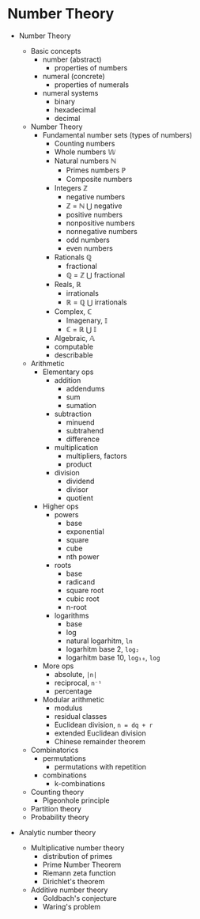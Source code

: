 # Number Theory

* Number Theory
  * Basic concepts
    - number (abstract)
      - properties of numbers
    - numeral (concrete)
      - properties of numerals
    * numeral systems
      - binary
      - hexadecimal
      - decimal
  * Number Theory
    - Fundamental number sets (types of numbers)
      - Counting numbers
      - Whole numbers 𝕎
      - Natural numbers ℕ
        - Primes numbers ℙ
        - Composite numbers
      - Integers ℤ
        + negative numbers
        + ℤ = ℕ ⋃ negative
        - positive numbers
        - nonpositive numbers
        - nonnegative numbers
        - odd numbers
        - even numbers
      - Rationals ℚ
        + fractional
        + ℚ = ℤ ⋃ fractional
      - Reals, ℝ
        + irrationals
        + ℝ = ℚ ⋃ irrationals
      - Complex, ℂ
        + Imagenary, 𝕀
        + ℂ = ℝ ⋃ 𝕀
      - Algebraic, 𝔸
      - computable
      - describable
  * Arithmetic
    * Elementary ops
      - addition
        - addendums
        - sum
        + sumation
      - subtraction
        - minuend
        - subtrahend
        - difference
      - multiplication
        - multipliers, factors
        - product
      - division
        - dividend
        - divisor
        - quotient
    * Higher ops
      - powers
        - base
        - exponential
        - square
        - cube
        - nth power
      - roots
        - base
        - radicand
        - square root
        - cubic root
        - n-root
      - logarithms
        - base
        - log
        - natural logarhitm, `ln`
        - logarhitm base 2,  `log₂`
        - logarhitm base 10, `log₁₀`, `log`
    * More ops
      - absolute, `|n|`
      - reciprocal, `n⁻¹`
      - percentage
    * Modular arithmetic
      - modulus
      - residual classes
      - Euclidean division, `n = dq + r`
      - extended Euclidean division
      - Chinese remainder theorem
  - Combinatorics
    - permutations
      - permutations with repetition
    - combinations
      - k-combinations
  - Counting theory
    - Pigeonhole principle
  - Partition theory
  - Probability theory

* Analytic number theory
  * Multiplicative number theory
    - distribution of primes
    - Prime Number Theorem
    - Riemann zeta function
    - Dirichlet's theorem 
  * Additive number theory
    - Goldbach's conjecture
    - Waring's problem
